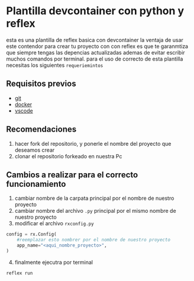 # Plantilla devcontainer con python y reflex
esta es una plantilla de reflex basica con devcontainer la ventaja de usar este contendor para crear tu proyecto con con reflex es que te garanmtiza que siempre tengas las depencias actualizadas ademas de evitar escribir muchos comandos por terminal.
para el uso de correcto de esta plantilla necesitas los siguientes `requeriemintos`
## Requisitos previos
- [git](https://git-scm.com/) 
- [docker](https://www.docker.com/)
- [vscode](https://code.visualstudio.com/)
## Recomendaciones
1. hacer fork del repositorio, y ponerle el nombre del proyecto que deseamos crear
2. clonar el repositorio forkeado en nuestra Pc
## Cambios a realizar para el correcto funcionamiento
1. cambiar nombre de la carpata principal por el nombre de nuestro proyecto
2. cambiar nombre del archivo `.py` principal por el mismo nombre de nuestro proyecto
3. modificar el archivo `rxconfig.py`
```python
config = rx.Config(
    #reemplazar esto nombrer por el nombre de nuestro proyecto
    app_name="<aqui_nombre_proyecto>",
)
```
4. finalmente ejecutra por terminal
```bash
reflex run
```